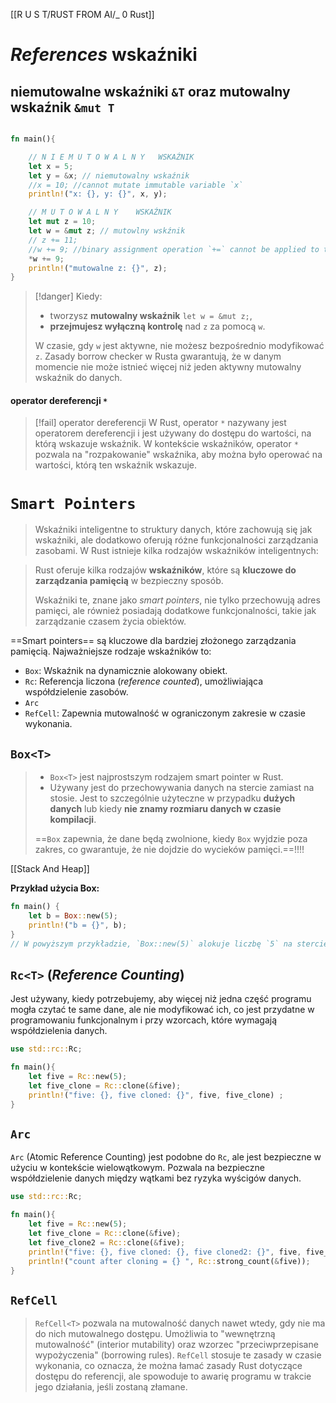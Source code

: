 [[R U S T/RUST FROM AI/_ 0 Rust]]


# *References* wskaźniki

## niemutowalne wskaźniki `&T` oraz mutowalny wskaźnik `&mut T`

```rust

fn main(){

	// N I E M U T O W A L N Y   WSKAŹNIK
	let x = 5;
	let y = &x; // niemutowalny wskaźnik
	//x = 10; //cannot mutate immutable variable `x`
	println!("x: {}, y: {}", x, y);

	// M U T O W A L N Y    WSKAŹNIK
	let mut z = 10;
	let w = &mut z; // mutowlny wskźnik
	// z += 11;
	//w += 9; //binary assignment operation `+=` cannot be applied to type `&mut {integer}`
	*w += 9;
	println!("mutowalne z: {}", z);
}
```

>[!danger] 
>Kiedy:
>- tworzysz **mutowalny wskaźnik** `let w = &mut z;`, 
>- **przejmujesz wyłączną kontrolę** nad `z` za pomocą `w`. 
>
>W czasie, gdy `w` jest aktywne, nie możesz bezpośrednio modyfikować `z`. 
>Zasady borrow checker w Rusta gwarantują, że w danym momencie nie może istnieć więcej niż jeden aktywny mutowalny wskaźnik do danych.

#### operator dereferencji `*`
>[!fail] operator dereferencji
> W Rust, operator `*` nazywany jest operatorem dereferencji i jest używany do dostępu do wartości, na którą wskazuje wskaźnik. 
> W kontekście wskaźników, operator `*` pozwala na "rozpakowanie" wskaźnika, aby można było operować na wartości, którą ten wskaźnik wskazuje.




# `Smart Pointers`

> Wskaźniki inteligentne to struktury danych, które zachowują się jak wskaźniki, ale dodatkowo oferują różne funkcjonalności zarządzania zasobami. W Rust istnieje kilka rodzajów wskaźników inteligentnych:

> Rust oferuje kilka rodzajów **wskaźników**, które są **kluczowe do zarządzania pamięcią** w bezpieczny sposób. 
> 
> Wskaźniki te, znane jako *smart pointers*, nie tylko przechowują adres pamięci, ale również posiadają dodatkowe funkcjonalności, takie jak zarządzanie czasem życia obiektów.


==Smart pointers== są kluczowe dla bardziej złożonego zarządzania pamięcią. Najważniejsze rodzaje wskaźników to:

- `Box`: Wskaźnik na dynamicznie alokowany obiekt.
- `Rc`: Referencja liczona (*reference counted*), umożliwiająca współdzielenie zasobów.
- `Arc`
- `RefCell`: Zapewnia mutowalność w ograniczonym zakresie w czasie wykonania.


## `Box<T>` 
> - `Box<T>` jest najprostszym rodzajem smart pointer w Rust. 
> - Używany jest do przechowywania danych na stercie zamiast na stosie.  Jest to szczególnie użyteczne w przypadku **dużych danych** lub kiedy **nie znamy rozmiaru danych w czasie kompilacji**.
> 
> ==`Box` zapewnia, że dane będą zwolnione, kiedy `Box` wyjdzie poza zakres, co gwarantuje, że nie dojdzie do wycieków pamięci.==!!!!
> 


[[Stack And Heap]]

**Przykład użycia Box:**
```rust
fn main() {
    let b = Box::new(5);
    println!("b = {}", b);
}
// W powyższym przykładzie, `Box::new(5)` alokuje liczbę `5` na stercie.

```


## `Rc<T>` (*Reference Counting*) 
Jest używany, kiedy potrzebujemy, aby więcej niż jedna część programu mogła czytać te same dane, ale nie modyfikować ich, co jest przydatne w programowaniu funkcjonalnym i przy wzorcach, które wymagają współdzielenia danych.


```rust
use std::rc::Rc;

fn main(){
	let five = Rc::new(5);
	let five_clone = Rc::clone(&five);
	println!("five: {}, five cloned: {}", five, five_clone) ;
}
```



## `Arc`
`Arc` (Atomic Reference Counting) jest podobne do `Rc`, ale jest bezpieczne w użyciu w kontekście wielowątkowym. Pozwala na bezpieczne współdzielenie danych między wątkami bez ryzyka wyścigów danych.

```rust
use std::rc::Rc;

fn main(){
    let five = Rc::new(5);
    let five_clone = Rc::clone(&five);
    let five_clone2 = Rc::clone(&five);
    println!("five: {}, five cloned: {}, five cloned2: {}", five, five_clone, five_clone2)  ;
    println!("count after cloning = {} ", Rc::strong_count(&five));
}
```

## `RefCell`
> `RefCell<T>` pozwala na mutowalność danych nawet wtedy, gdy nie ma do nich mutowalnego dostępu. Umożliwia to "wewnętrzną mutowalność" (interior mutability) oraz wzorzec "przeciwprzepisane wypożyczenia" (borrowing rules). `RefCell` stosuje te zasady w czasie wykonania, co oznacza, że można łamać zasady Rust dotyczące dostępu do referencji, ale spowoduje to awarię programu w trakcie jego działania, jeśli zostaną złamane.





